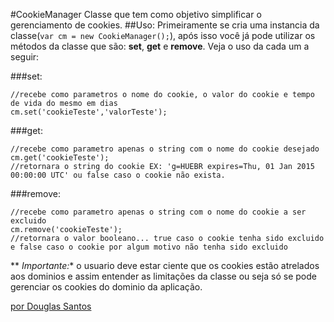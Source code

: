 #CookieManager
Classe que tem como objetivo simplificar o gerenciamento de cookies.
##Uso:
Primeiramente se cria uma instancia da classe(```var cm = new CookieManager();```), após isso você já pode utilizar os métodos da classe que são: **set**, **get** e **remove**. Veja o uso da cada um a seguir: 

###set:
```
//recebe como parametros o nome do cookie, o valor do cookie e tempo de vida do mesmo em dias
cm.set('cookieTeste','valorTeste');
```

###get:
```
//recebe como parametro apenas o string com o nome do cookie desejado
cm.get('cookieTeste');
//retornara o string do cookie EX: 'g=HUEBR expires=Thu, 01 Jan 2015 00:00:00 UTC' ou false caso o cookie não exista.
```

###remove:
```
//recebe como parametro apenas o string com o nome do cookie a ser excluido
cm.remove('cookieTeste');
//retornara o valor booleano... true caso o cookie tenha sido excluido e false caso o cookie por algum motivo não tenha sido excluido 
```


** *Importante:**
o usuario deve estar ciente que os cookies estão atrelados aos dominios e assim entender as limitações da classe ou seja só se pode gerenciar os cookies do dominio da aplicação.

[por Douglas Santos](http://douglas.com.br)
